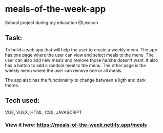 # meals-of-the-week-app

School project during my education @Lexicon

## Task:

To build a web app that will help the user to create a weekly menu. 
The app has one page where the user can view and select meals to the menu. The user can also add new meals and remove those he/she doesn't want. It also has a button to add a random meal to the menu. 
The other page is the weekly menu where the user can remove one or all meals. 

The app also has the functionality to change between a ligth and dark theme.

## Tech used: 
VUE, VUEX, HTML, CSS, JAVASCRIPT

### View it here: https://meals-of-the-week.netlify.app/meals